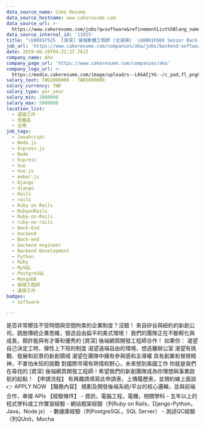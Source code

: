```yaml
---
data_source_name: Cake Resume
data_source_hostname: www.cakeresume.com
data_source_url: >-
  https://www.cakeresume.com/jobs?q=software&refinementList%5Blang_name%5D%5B0%5D=English&refinementList%5Bsalary_type%5D=per_year&range%5Bsalary_range%5D%5Bmin%5D=1000000&page=2
data_source_internal_id: '11015'
title: "\U0001F525  [資深] 後端軟體工程師 (全遠端)  \U0001F6E0 Senior Back-End Engineer (Remote) \U0001F680"
job_url: 'https://www.cakeresume.com/companies/aha/jobs/backend-software-engineer-43ce76'
date: 2019-06-10T04:22:27.761Z
company_name: Aha
company_page_url: 'https://www.cakeresume.com/companies/aha'
company_logo_url: >-
  https://media.cakeresume.com/image/upload/s--L6kAIjYG--/c_pad,fl_png8,h_200,w_200/v1647593128/bpcgzmpercnwqu9xorou.png
salary_text: TWD2000000 - TWD5000000
salary_currency: TWD
salary_type: per_year
salary_min: 2000000
salary_max: 5000000
location_list:
  - 遠端工作
  - 信義區
  - 台灣
job_tags:
  - JavaScript
  - Node.js
  - Express.js
  - Node
  - Express
  - Vue
  - Vue.js
  - ember.js
  - Django
  - django
  - Rails
  - rails
  - Ruby on Rails
  - RubyonRails
  - Ruby-on-Rails
  - ruby-on-rails
  - Back-End
  - backend
  - Back-end
  - backend engineer
  - Backend Development
  - Python
  - Ruby
  - MySQL
  - PostgreSQL
  - MongoDB
  - 後端工程師
  - 遠端工作
badges:
  - Software

---
```


是否非常嚮往不受時間與空間拘束的企業制度？沒錯！ 來自矽谷與紐約的新創公司，跳脫傳統企業思維，營造自由扁平的美式環境！ 我們的團隊正在不斷孵化與成長，期許能與有才華和優秀的 [資深] 後端網頁開發工程師合作！ 如果你： 渴望自己決定工時，彈性上下班的制度 渴望遠端自由的環境，想逃離辦公室 渴望有挑戰、發展和前景的新創領域 渴望在團隊中擁有參與感和主導權 具有創業和冒險精神，不害怕未知的挑戰 對國際市場有熱情和野心，未來想到美國工作 你就是我們在尋找的 [資深] 後端網頁開發工程師！希望我們的新創團隊成為你理想與事業啟航的起點！ 【申請流程】 有興趣請填寫此申請表，上傳履歷表，並預約線上面談 👉 APPLY NOW 【職務內容】 規劃及開發後端系統/平台的核心邏輯，並與前端合作，串接 APIs 【經驗條件】 - 資訊，電腦工程，電機，相關學科 - 五年以上的程式學科或工作實習經驗 - 網站框架經驗（列Ruby on Rails，Django-Python，Java，Node.js） - 數據庫經驗（列PostgreSQL，SQL Server） - 測試QC經驗（列QUnit，Mocha